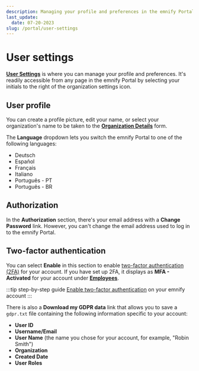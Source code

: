 ```yaml
---
description: Managing your profile and preferences in the emnify Portal
last_update: 
  date: 07-20-2023
slug: /portal/user-settings
---
```


# User settings

[**User Settings**](https://portal.emnify.com/user-settings) is where you can manage your profile and preferences.
It's readily accessible from any page in the emnify Portal by selecting your initials to the right of the organization settings icon.

## User profile

You can create a profile picture, edit your name, or select your organization's name to be taken to the [**Organization Details**](https://portal.emnify.com/organisation-settings/details) form.

The **Language** dropdown lets you switch the emnify Portal to one of the following languages:

- Deutsch
- Español
- Français
- Italiano
- Português - PT
- Português - BR

## Authorization

In the **Authorization** section, there's your email address with a **Change Password** link.
However, you can't change the email address used to log in to the emnify Portal.

## Two-factor authentication

You can select **Enable** in this section to enable [two-factor authentication (2FA)](/services/security#two-factor-authentication) for your account.
If you have set up 2FA, it displays as **MFA - Activated** for your account under [**Employees**](https://portal.emnify.com/organisation-settings/users).

:::tip step-by-step guide
[Enable two-factor authentication](/how-tos/two-factor-authentication) on your emnify account
:::

There is also a **Download my GDPR data** link that allows you to save a `gdpr.txt` file containing the following information specific to your account:

- **User ID**
- **Username/Email**
- **User Name** (the name you chose for your account, for example, "Robin Smith")
- **Organization**
- **Created Date** 
- **User Roles**
